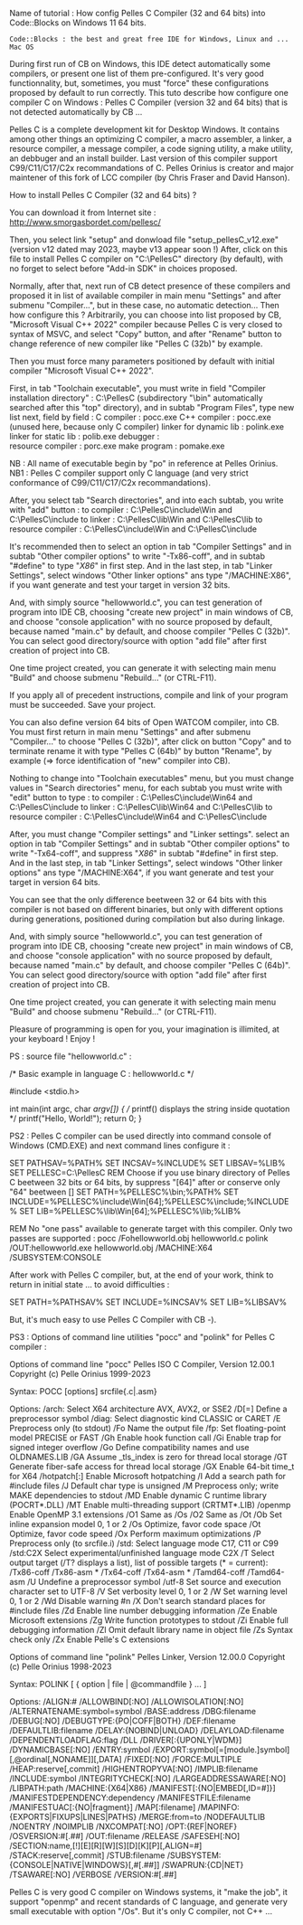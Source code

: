 	 
Name of tutorial : How config Pelles C Compiler (32 and 64 bits) into Code::Blocks on Windows 11 64 bits.

	Code::Blocks : the best and great free IDE for Windows, Linux and ... Mac OS

During first run of CB on Windows, this IDE detect automatically some compilers, or present one list of them pre-configured.
It's very good functionnality, but, sometimes, you must "force" these configurations proposed by default to run correctly.
This tuto describe how configure one compiler C on Windows : Pelles C Compiler (version 32 and 64 bits) that is not detected
automatically by CB ...

Pelles C is a complete development kit for Desktop Windows. It contains among other things an optimizing C compiler, a macro 
assembler, a linker, a resource compiler, a message compiler, a code signing utility, a make utility, an debbuger and an install 
builder.
Last version of this compiler support C99/C11/C17/C2x recommandations of C. Pelles Orinius is creator and major maintener of 
this fork of LCC compiler (by Chris Fraser and David Hanson).
	 
How to install Pelles C Compiler (32 and 64 bits) ?

You can download it from Internet site :	http://www.smorgasbordet.com/pellesc/

Then, you select link "setup" and donwload file "setup_pellesC_v12.exe" (version v12 dated may 2023, maybe v13 appear soon !)
After, click on this file to install Pelles C compiler on "C:\PellesC" directory (by default), with no forget to select before 
"Add-in SDK" in choices proposed. 

Normally, after that, next run of CB detect presence of these compilers and proposed it in list of available compiler in main 
menu "Settings" and after submenu "Compiler...", but in these case, no automatic detection... Then how configure this ?
Arbitrarily, you can choose into list proposed by CB, "Microsoft Visual C++ 2022" compiler because Pelles C is very closed to 
syntax of MSVC, and select "Copy" button, and after "Rename" button to change reference of new compiler like "Pelles C (32b)"
by example.

Then you must force many parameters positioned by default with initial compiler "Microsoft Visual C++ 2022".

First, in tab "Toolchain executable", you must write in field "Compiler installation directory" :
	C:\PellesC 		(subdirectory "\bin" automatically searched after this "top" directory),
and in subtab "Program Files", type new list next, field by field :	
	C compiler : 				pocc.exe
	C++ compiler : 				pocc.exe	       (unused here, because only C compiler)
	linker for dynamic lib : 	polink.exe
	linker for static lib : 	polib.exe
	debugger :					
	resource compiler :			porc.exe
	make program : 				pomake.exe

NB : All name of executable begin by "po" in reference at Pelles Orinius.
NB1 : Pelles C compiler support only C language (and very strict conformance of C99/C11/C17/C2x recommandations).

After, you select tab "Search directories", and into each subtab, you write with "add" button :
	to compiler : 			C:\PellesC\include\Win  and C:\PellesC\include
	to linker : 			C:\PellesC\lib\Win  	and C:\PellesC\lib
	to resource compiler : 	C:\PellesC\include\Win  and C:\PellesC\include

It's recommended then to select an option in tab "Compiler Settings" and in subtab "Other compiler options" to write "-Tx86-coff",
and in subtab "#define" to type "_X86_" in first step. And in the last step, in tab "Linker Settings", select windows "Other linker
options" ans type "/MACHINE:X86", if you want generate and test your target in version 32 bits.  

And, with simply source "hellowworld.c", you can test generation of program into IDE CB, choosing "create new project" in main 
windows of CB, and choose "console application" with no source proposed by default, because named "main.c" by default, and choose 
compiler "Pelles C (32b)".
You can select good directory/source with option "add file" after first creation of project into CB. 

One time project created, you can generate it with selecting main menu "Build" and choose submenu "Rebuild..." (or CTRL-F11).

If you apply all of precedent instructions, compile and link of your program must be succeeded. Save your project.

You can also define version 64 bits of Open WATCOM compiler, into CB. You must first return in main menu "Settings" and 
after submenu "Compiler..." to choose "Pelles C (32b)", after click on button "Copy" and to terminate rename it with type 
"Pelles C (64b)" by button "Rename", by example (=> force identification of "new" compiler into CB).
 
Nothing to change into "Toolchain executables" menu, but you must change values in "Search directories" menu, for each subtab you 
must write with "edit" button to type :
	to compiler : 			C:\PellesC\include\Win64  	and C:\PellesC\include
	to linker : 			C:\PellesC\lib\Win64  		and C:\PellesC\lib
	to resource compiler : 	C:\PellesC\include\Win64  	and C:\PellesC\include

After, you must change "Compiler settings" and "Linker settings". select an option in tab "Compiler Settings" and in subtab 
"Other compiler options" to write "-Tx64-coff", and suppress "_X86_" in subtab "#define" in first step. 
And in the last step, in tab "Linker Settings", select windows "Other linker options" ans type "/MACHINE:X64", if you want 
generate and test your target in version 64 bits.

You can see that the only difference beetween 32 or 64 bits with this compiler is not based on different binaries, but only
with different options during generations, positioned during compilation but also during linkage. 

And, with simply source "hellowworld.c", you can test generation of program into IDE CB, choosing "create new project" in main 
windows of CB, and choose "console application" with no source proposed by default, because named "main.c" by default, and choose 
compiler "Pelles C (64b)".
You can select good directory/source with option "add file" after first creation of project into CB. 

One time project created, you can generate it with selecting main menu "Build" and choose submenu "Rebuild..." (or CTRL-F11).

Pleasure of programming is open for you, your imagination is illimited, at your keyboard ! Enjoy !

PS : source file "hellowworld.c" :

/*     Basic example in language C : hellowworld.c      */

#include <stdio.h>

int main(int argc, char *argv[]) {
/* printf() displays the string inside quotation  */
   printf("Hello, World!");
   return 0;
}

PS2 : Pelles C compiler can be used directly into command console of Windows (CMD.EXE) and next command lines configure it :

SET PATHSAV=%PATH%
SET INCSAV=%INCLUDE%
SET LIBSAV=%LIB%
SET PELLESC=C:\PellesC
REM  Choose if you use binary directory of Pelles C beetween 32 bits or 64 bits, by suppress "[64]" after or conserve only "64" beetween []
SET PATH=%PELLESC%\bin;%PATH%
SET INCLUDE=%PELLESC%\include\Win[64];%PELLESC%\include;%INCLUDE%
SET LIB=%PELLESC%\lib\Win[64];%PELLESC%\lib;%LIB%

REM      No "one pass" available to generate target with this compiler. Only two passes are supported :
pocc /Fohellowworld.obj hellowworld.c
polink /OUT:hellowworld.exe hellowworld.obj /MACHINE:X64 /SUBSYSTEM:CONSOLE

After work with Pelles C compiler, but, at the end of your work, think to return in initial state ... to avoid difficulties :

SET PATH=%PATHSAV%
SET INCLUDE=%INCSAV%
SET LIB=%LIBSAV%  

But, it's much easy to use Pelles C Compiler with CB     -).

PS3 : Options of command line utilities "pocc" and "polink" for Pelles C compiler :

Options of command line "pocc"
Pelles ISO C Compiler, Version 12.00.1
Copyright (c) Pelle Orinius 1999-2023

Syntax:
POCC [options] srcfile{.c|.asm}

Options:
/arch:<id>         Select X64 architecture AVX, AVX2, or SSE2
/D<name>[=<text>]  Define a preprocessor symbol
/diag:<kind>       Select diagnostic kind CLASSIC or CARET
/E                 Preprocess only (to stdout)
/Fo<outfile>       Name the output file
/fp:<model>        Set floating-point model PRECISE or FAST
/Gh                Enable hook function call
/Gi                Enable trap for signed integer overflow
/Go                Define compatibility names and use OLDNAMES.LIB
/GA                Assume _tls_index is zero for thread local storage
/GT                Generate fiber-safe access for thread local storage
/GX                Enable 64-bit time_t for X64
/hotpatch[:<n>]    Enable Microsoft hotpatching
/I<path>           Add a search path for #include files
/J                 Default char type is unsigned
/M                 Preprocess only; write MAKE dependencies to stdout
/MD                Enable dynamic C runtime library (POCRT*.DLL)
/MT                Enable multi-threading support (CRTMT*.LIB)
/openmp            Enable OpenMP 3.1 extensions
/O1                Same as /Os
/O2                Same as /Ot
/Ob<n>             Set inline expansion model 0, 1 or 2
/Os                Optimize, favor code space
/Ot                Optimize, favor code speed
/Ox                Perform maximum optimizations
/P                 Preprocess only (to srcfile.i)
/std:<mode>        Select language mode C17, C11 or C99
/std:C2X           Select experimental/unfinished language mode C2X
/T<target>         Select output target (/T? displays a list), list of possible targets (* = current):
							/Tx86-coff
							/Tx86-asm
						  * /Tx64-coff
							/Tx64-asm
						  * /Tamd64-coff
							/Tamd64-asm
/U<name>           Undefine a preprocessor symbol
/utf-8             Set source and execution character set to UTF-8
/V<n>              Set verbosity level 0, 1 or 2
/W<n>              Set warning level 0, 1 or 2
/Wd<n>             Disable warning #n
/X                 Don't search standard places for #include files
/Zd                Enable line number debugging information
/Ze                Enable Microsoft extensions
/Zg                Write function prototypes to stdout
/Zi                Enable full debugging information
/Zl                Omit default library name in object file
/Zs                Syntax check only
/Zx                Enable Pelle's C extensions
	
Options of command line "polink"
Pelles Linker, Version 12.00.0
Copyright (c) Pelle Orinius 1998-2023

Syntax:
POLINK [ { option | file | @commandfile } ... ]

Options:
/ALIGN:#
/ALLOWBIND[:NO]
/ALLOWISOLATION[:NO]
/ALTERNATENAME:symbol=symbol
/BASE:address
/DBG:filename
/DEBUG[:NO]
/DEBUGTYPE:{PO|COFF|BOTH}
/DEF:filename
/DEFAULTLIB:filename
/DELAY:{NOBIND|UNLOAD}
/DELAYLOAD:filename
/DEPENDENTLOADFLAG:flag
/DLL
/DRIVER[:{UPONLY|WDM}]
/DYNAMICBASE[:NO]
/ENTRY:symbol
/EXPORT:symbol[=[module.]symbol][,@ordinal[,NONAME]][,DATA]
/FIXED[:NO]
/FORCE:MULTIPLE
/HEAP:reserve[,commit]
/HIGHENTROPYVA[:NO]
/IMPLIB:filename
/INCLUDE:symbol
/INTEGRITYCHECK[:NO]
/LARGEADDRESSAWARE[:NO]
/LIBPATH:path
/MACHINE:{X64|X86}
/MANIFEST[:{NO|EMBED[,ID=#]}]
/MANIFESTDEPENDENCY:dependency
/MANIFESTFILE:filename
/MANIFESTUAC[:{NO|fragment}]
/MAP[:filename]
/MAPINFO:{EXPORTS|FIXUPS|LINES|PATHS}
/MERGE:from=to
/NODEFAULTLIB
/NOENTRY
/NOIMPLIB
/NXCOMPAT[:NO]
/OPT:{REF|NOREF}
/OSVERSION:#[.##]
/OUT:filename
/RELEASE
/SAFESEH[:NO]
/SECTION:name,[!][E][R][W][S][D][K][P][,ALIGN=#]
/STACK:reserve[,commit]
/STUB:filename
/SUBSYSTEM:{CONSOLE|NATIVE|WINDOWS}[,#[.##]]
/SWAPRUN:{CD|NET}
/TSAWARE[:NO]
/VERBOSE
/VERSION:#[.##]

Pelles C is very good C compiler on Windows systems, it "make the job", it support "openmp" and recent standards of C language, 
and generate very small executable with option "/Os". But it's only C compiler, not C++ ...